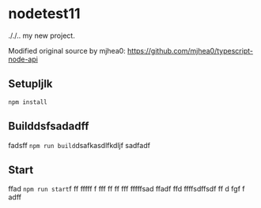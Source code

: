 # nodetest11
././..
my new project.

Modified original source by mjhea0: https://github.com/mjhea0/typescript-node-api

## Setupljlk

`npm install`

## Builddsfsadadff
fadsff
`npm run build`dsafkasdlfkdljf
sadfadf
## Start
ffad
`npm run start`f
ff
fffff
f
fff
ff
ff
fff
fffffsad
ffadf
ffd
ffffsdffsdf
ff
d
fgf
f
adff
